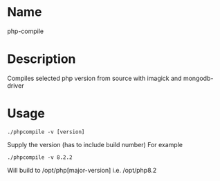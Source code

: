Name
====

php-compile

Description
===========

Compiles selected php version from source with imagick and mongodb-driver

Usage
=====
```
./phpcompile -v [version]
```
Supply the version (has to include build number)
For example
```
./phpcompile -v 8.2.2
```
Will build to /opt/php[major-version] i.e. /opt/php8.2


